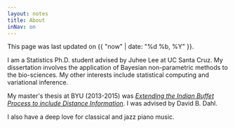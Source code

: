 ```yaml
---
layout: notes
title: About
inNav: on
---
```


This page was last updated on {{ "now" | date: "%d %b, %Y" }}.

I am a Statistics Ph.D. student advised by Juhee Lee at UC Santa Cruz. My
dissertation involves the application of Bayesian non-parametric methods to the
bio-sciences. My other interests include statistical computing and variational
inference.

My master's thesis at BYU (2013-2015) was [*Extending the Indian Buffet Process to include Distance Information*](/assets/misc/masterLui.pdf). I was advised by David B. Dahl.


I also have a deep love for classical and jazz piano music. 
